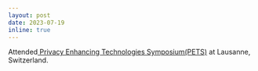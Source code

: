 ```yaml
---
layout: post
date: 2023-07-19
inline: true
---
```


Attended<a href="https://petsymposium.org/2023/"> Privacy Enhancing Technologies Symposium(PETS)</a> at Lausanne, Switzerland.
